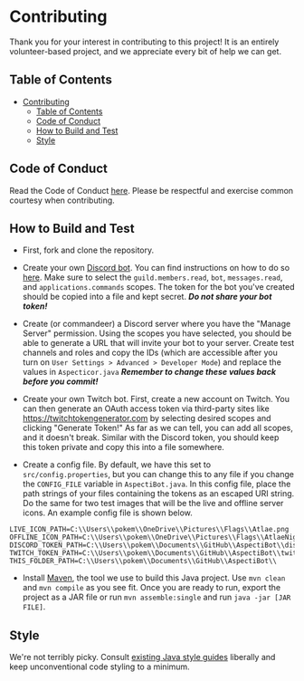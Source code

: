 # Contributing

Thank you for your interest in contributing to this project! It is an entirely volunteer-based project, and we appreciate every bit of help we can get.

## Table of Contents

- [Contributing](#contributing)
  - [Table of Contents](#table-of-contents)
  - [Code of Conduct](#code-of-conduct)
  - [How to Build and Test](#how-to-build-and-test)
  - [Style](#style)

## Code of Conduct

Read the Code of Conduct [here](CODE_OF_CONDUCT.md). Please be respectful and exercise common courtesy when contributing.

## How to Build and Test

- First, fork and clone the repository.

- Create your own [Discord bot](https://discord.com/developers/applications). You can find instructions on how to do so [here](https://discordpy.readthedocs.io/en/stable/discord.html). Make sure to select the `guild.members.read`, `bot`, `messages.read`, and `applications.commands` scopes. The token for the bot you've created should be copied into a file and kept secret. ***Do not share your bot token!***

- Create (or commandeer) a Discord server where you have the "Manage Server" permission. Using the scopes you have selected, you should be able to generate a URL that will invite your bot to your server. Create test channels and roles and copy the IDs (which are accessible after you turn on `User Settings > Advanced > Developer Mode`) and replace the values in `Aspecticor.java` ***Remember to change these values back before you commit!***

- Create your own Twitch bot. First, create a new account on Twitch. You can then generate an OAuth access token via third-party sites like <https://twitchtokengenerator.com> by selecting desired scopes and clicking "Generate Token!" As far as we can tell, you can add all scopes, and it doesn't break. Similar with the Discord token, you should keep this token private and copy this into a file somewhere.

- Create a config file. By default, we have this set to `src/config.properties`, but you can change this to any file if you change the `CONFIG_FILE` variable in `AspectiBot.java`. In this config file, place the path strings of your files containing the tokens as an escaped URI string. Do the same for two test images that will be the live and offline server icons. An example config file is shown below.

```properties
LIVE_ICON_PATH=C:\\Users\\pokem\\OneDrive\\Pictures\\Flags\\Atlae.png
OFFLINE_ICON_PATH=C:\\Users\\pokem\\OneDrive\\Pictures\\Flags\\AtlaeNightLight.png
DISCORD_TOKEN_PATH=C:\\Users\\pokem\\Documents\\GitHub\\AspectiBot\\discordToken.txt
TWITCH_TOKEN_PATH=C:\\Users\\pokem\\Documents\\GitHub\\AspectiBot\\twitchOAuth.txt
THIS_FOLDER_PATH=C:\\Users\\pokem\\Documents\\GitHub\\AspectiBot\\
```

- Install [Maven](https://maven.apache.org/guides/getting-started/maven-in-five-minutes.html), the tool we use to build this Java project. Use `mvn clean` and `mvn compile` as you see fit. Once you are ready to run, export the project as a JAR file or run `mvn assemble:single` and run `java -jar [JAR FILE]`.

## Style

We're not terribly picky. Consult [existing Java style guides](https://google.github.io/styleguide/javaguide.html) liberally and keep unconventional code styling to a minimum.
